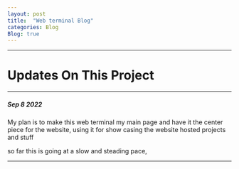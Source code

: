 ```yaml
---
layout: post
title:  "Web terminal Blog"
categories: Blog
Blog: true
---
```




---
# Updates On This Project 
---
##### Sep 8 2022

My plan is to make this web terminal my main page and have it the center piece for the website, using it for show casing the website hosted projects and stuff

so far this is going at a slow and steading pace, 

---

